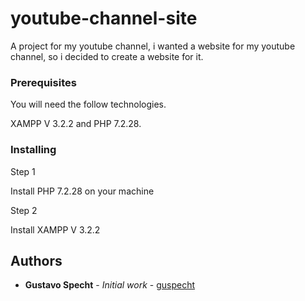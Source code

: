 # youtube-channel-site
A project for my youtube channel, i wanted a website for my youtube channel, so i decided to create a website for it.

### Prerequisites

You will need the follow technologies.

XAMPP V 3.2.2 and PHP 7.2.28.

### Installing

Step 1

Install PHP 7.2.28 on your machine

Step 2

Install XAMPP V 3.2.2
 
## Authors

* **Gustavo Specht** - *Initial work* - [guspecht](https://github.com/guspecht/)


